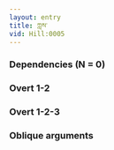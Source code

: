 ```yaml
---
layout: entry
title: ཀླས་
vid: Hill:0005
---
```

### Dependencies (N = 0)


### Overt 1-2


### Overt 1-2-3


### Oblique arguments
